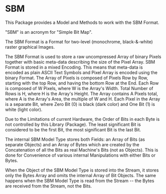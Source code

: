 # SBM

This Package provides a Model and Methods to work with the SBM Format. 

"SBM" is an acronym for "Simple Bit Map".

The SBM Format is a Format for two-level (monochrome, black-&-white) raster 
graphical Images.

The SBM Format is used to store a raw uncompressed Array of binary Pixels 
together with basic meta-data describing the size of the Pixel Array. SBM 
Format is stored in a mixed Encoding. This means that meta-data is encoded 
as plain ASCII Text Symbols and Pixel Array is encoded using the binary Format. 
The Array of Pixels is composed of Pixels Row by Row, starting with the top 
Row, and having the bottom Row at the End. Each Row is composed of W Pixels, 
where W is the Array's Width. Total Number of Rows is H, where H is the Array's 
Height. The Array contains A Pixels total, where A is the Array's Area, the 
multiple of W and H. Each Pixel in the Array is a separate Bit, where Zero Bit 
(0) is black (dark color) and One Bit (1) is white (light color).

Due to the Limitations of current Hardware, the Order of Bits in each Byte is 
not controlled by this Library (Package). The least significant Bit is 
considered to be the first Bit, the most significant Bit is the last Bit.

The internal SBM Model Type stores both Fields: an Array of Bits (as separate 
Objects) and an Array of Bytes which  are created by the Concatenation of all 
the Bits as real Machine's Bits (not as Objects). This is done for Convenience 
of various internal Manipulations with either Bits or Bytes. 

When the Object of the SBM Model Type is stored into the Stream, it stores only 
the Bytes Array and omits the  internal Array of Bit Objects. The same happens 
when the SBM Model Type is read from the Stream -- the Bytes are   received 
from the Stream, not the Bits.
